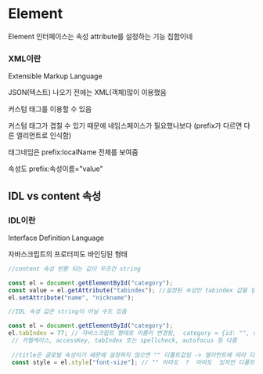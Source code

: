 # Element

Element 인터페이스는 속성 attribute를 설정하는 기능 집합이네



### XML이란

Extensible Markup Language

JSON(텍스트) 나오기 전에는 XML(객체)많이 이용했음



커스텀 태그를 이용할 수 있음

커스텀 태그가 겹칠 수 있기 때문에 네임스페이스가 필요했나보다 (prefix가 다르면 다른 엘리먼트로 인식함)

태그네임은 prefix:localName 전체를 보여줌

속성도 prefix:속성이름="value"



## IDL vs content 속성

### IDL이란

Interface Definition Language

자바스크립트의 프로터피도 바인딩된 형태



```javascript
//content 속성 반환 되는 값이 무조건 string

const el = document.getElementById("category"); 
const value = el.getAttribute("tabindex"); //설정된 속성인 tabindex 값을 담음
el.setAttribute("name", "nickname");
```

```javascript
//IDL 속성 값은 string이 아닐 수도 있음

const el = document.getElementById("category");
el.tabIndex = 77; // 자바스크립트 형태로 이름이 변경됨,  category = {id: "", value: ""} 바인딩됨
 // 카멜케이스, accessKey, tabIndex 또는 spellcheck, autofocus 등 다름
 
 //title은 글로벌 속성이기 때문에 설정하지 않으면 "" 디폴트값임 -> 엘리먼트에 따라 디폴트값이 다르기 때문에 뭔지 찾아봐야하겠네
 const style = el.style["font-size"]; // "" 아마도  ?  아마도  있지만 디폴트 값이 반환될 듯
```
